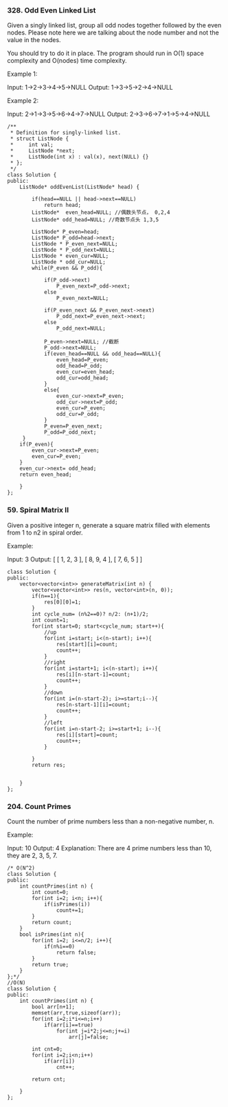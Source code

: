 ### 328. Odd Even Linked List
Given a singly linked list, group all odd nodes together followed by the even nodes. Please note here we are talking about the node number and not the value in the nodes.

You should try to do it in place. The program should run in O(1) space complexity and O(nodes) time complexity.

Example 1:

Input: 1->2->3->4->5->NULL
Output: 1->3->5->2->4->NULL

Example 2:

Input: 2->1->3->5->6->4->7->NULL
Output: 2->3->6->7->1->5->4->NULL
```
/**
 * Definition for singly-linked list.
 * struct ListNode {
 *     int val;
 *     ListNode *next;
 *     ListNode(int x) : val(x), next(NULL) {}
 * };
 */
class Solution {
public:
    ListNode* oddEvenList(ListNode* head) {
       
        if(head==NULL || head->next==NULL)
            return head;
        ListNode*  even_head=NULL; //偶数头节点， 0,2,4
        ListNode* odd_head=NULL; //奇数节点头 1,3,5
        
        ListNode* P_even=head;
        ListNode* P_odd=head->next;
        ListNode * P_even_next=NULL;
        ListNode * P_odd_next=NULL;
        ListNode * even_cur=NULL;
        ListNode * odd_cur=NULL;
        while(P_even && P_odd){
           
            if(P_odd->next)
                P_even_next=P_odd->next;
            else
                P_even_next=NULL;
            
            if(P_even_next && P_even_next->next)
                P_odd_next=P_even_next->next;
            else
                P_odd_next=NULL;
            
            P_even->next=NULL; //截断
            P_odd->next=NULL;
            if(even_head==NULL && odd_head==NULL){
                even_head=P_even;
                odd_head=P_odd;
                even_cur=even_head;
                odd_cur=odd_head;
            }
            else{
                even_cur->next=P_even;
                odd_cur->next=P_odd;
                even_cur=P_even;
                odd_cur=P_odd;
            }
            P_even=P_even_next;
            P_odd=P_odd_next;
     }
    if(P_even){
        even_cur->next=P_even;
        even_cur=P_even;
    }
    even_cur->next= odd_head;
    return even_head;   
        
    }
};
```

### 59. Spiral Matrix II
Given a positive integer n, generate a square matrix filled with elements from 1 to n2 in spiral order.

Example:

Input: 3
Output:
[
 [ 1, 2, 3 ],
 [ 8, 9, 4 ],
 [ 7, 6, 5 ]
]

```
class Solution {
public:
    vector<vector<int>> generateMatrix(int n) {
        vector<vector<int>> res(n, vector<int>(n, 0));
        if(n==1){
            res[0][0]=1;
        }
        int cycle_num= (n%2==0)? n/2: (n+1)/2;
        int count=1;
        for(int start=0; start<cycle_num; start++){
            //up
            for(int i=start; i<(n-start); i++){
                res[start][i]=count;
                count++;
            }
            //right
            for(int i=start+1; i<(n-start); i++){
                res[i][n-start-1]=count;
                count++;
            }
            //down
            for(int i=(n-start-2); i>=start;i--){
                res[n-start-1][i]=count;
                count++;
            }
            //left
            for(int i=n-start-2; i>=start+1; i--){
                res[i][start]=count;
                count++;
            }
            
        }
        return res;

        
    }
};
```
### 204. Count Primes
Count the number of prime numbers less than a non-negative number, n.

Example:

Input: 10
Output: 4
Explanation: There are 4 prime numbers less than 10, they are 2, 3, 5, 7.

```
/* O(N^2)
class Solution {
public:
    int countPrimes(int n) {
        int count=0;
        for(int i=2; i<n; i++){
            if(isPrimes(i))
                count+=1;
        }
        return count;
    }
    bool isPrimes(int n){
        for(int i=2; i<=n/2; i++){
            if(n%i==0)
                return false;
        }
        return true;
    }
};*/
//O(N)
class Solution {
public:
    int countPrimes(int n) {
        bool arr[n+1];
        memset(arr,true,sizeof(arr));
        for(int i=2;i*i<=n;i++)
            if(arr[i]==true)
                for(int j=i*2;j<=n;j+=i)
                    arr[j]=false;
        
        int cnt=0;
        for(int i=2;i<n;i++)
            if(arr[i])
                cnt++;
        
        return cnt;
        
    }
};
```
